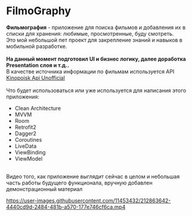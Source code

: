 # FilmoGraphy 
<b>Фильмография</b> - приложение для поиска фильмов и добавления их в списки для хранения: любимые, просмотренные, буду смотреть.
<br>
Это мой небольшой пет проект для закрепление знаний и навыков в мобильной разработке.
<br>
<br>
<b>На данный момент подготовил UI и бизнес логику, далее доработка Presentation слоя и т.д..</b>
<br>
В качестве источника информации по фильмам используется API <a href="https://kinopoiskapiunofficial.tech/" target="_blank">Kinopoisk Api Unofficial</a>
<br>
<br>
Что будет использоваться или уже используется для написания этого приложения:
<ul>
  <li>Clean Architecture
  <li>MVVM
  <li>Room
  <li>Retrofit2
  <li>Dagger2
  <li>Coroutines
  <li>LiveData
  <li>ViewBinding
  <li>ViewModel
</ul>
<br>
Видео того, как приложение выглядит сейчас в целом и небольшая часть работы будущего функционала, вручную добавлен демонстрационный материал
<br>

https://user-images.githubusercontent.com/11453432/212863642-4440cd9d-2484-481b-a570-177e746cf6ca.mp4
